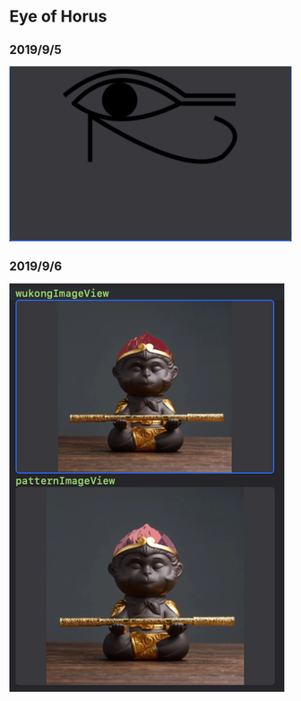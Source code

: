 # Eye of Horus

## 2019/9/5
![image](https://github.com/chiron-wang/Peter13/blob/exercise/BlogImage/Playground/eye.png)

## 2019/9/6
![image](https://github.com/chiron-wang/Peter13/blob/exercise/BlogImage/Playground/Wukong.png)

